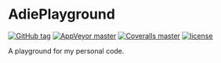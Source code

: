 # AdiePlayground
[![GitHub tag][GitHubTagImage]][GitHubTagUrl]
[![AppVeyor master][AppVeyorImage]][AppVeyorUrl]
[![Coveralls master][CoverallsImage]][CoverallsUrl]
[![license][LicenceImage]][LicenceUrl]

A playground for my personal code.

[GitHubTagImage]: https://img.shields.io/github/tag/natsnudasoft/AdiePlayground.svg?maxAge=300&style=flat-square
[GitHubTagUrl]: https://github.com/natsnudasoft/AdiePlayground
[AppVeyorImage]: https://img.shields.io/appveyor/ci/natsnudasoft/AdiePlayground/master.svg?maxAge=300&style=flat-square
[AppVeyorUrl]:  https://ci.appveyor.com/project/natsnudasoft/AdiePlayground/branch/master
[CoverallsImage]: https://img.shields.io/coveralls/natsnudasoft/AdiePlayground/master.svg?maxAge=300&style=flat-square
[CoverallsUrl]: https://coveralls.io/github/natsnudasoft/AdiePlayground?branch=master
[LicenceImage]: https://img.shields.io/github/license/natsnudasoft/AdiePlayground.svg?maxAge=2592000&style=flat-square
[LicenceUrl]: http://www.apache.org/licenses/LICENSE-2.0
